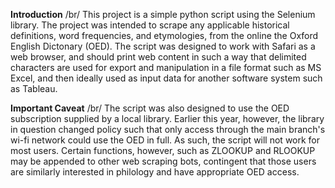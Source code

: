 **Introduction**
/br/
This project is a simple python script using the Selenium library. The project was intended to scrape any applicable historical definitions, word frequencies, and etymologies, from the online the Oxford English Dictonary (OED). The script was designed to work with Safari as a web browser, and should print web content in such a way that delimited characters are used for export and manipulation in a file format such as MS Excel, and then ideally used as input data for another software system such as Tableau. 

**Important Caveat**
/br/
The script was also designed to use the OED subscription supplied by a local library. Earlier this year, however, the library in question changed policy such that only access through the main branch's wi-fi network could use the OED in full. As such, the script will not work for most users. Certain functions, however, such as ZLOOKUP and RLOOKUP may be appended to other web scraping bots, contingent that those users are similarly interested in philology and have appropriate OED access. 
